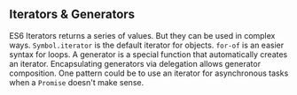## Iterators & Generators
 ES6 Iterators returns a series of values. But they can be used in complex ways.
 ```Symbol.iterator``` is the default iterator for objects.
 ```for-of``` is an easier syntax for loops.
 A generator is a special function that automatically creates an iterator.
 Encapsulating generators via delegation allows generator composition. 
 One pattern could be to use an iterator for asynchronous tasks when a ```Promise``` doesn't make sense.